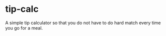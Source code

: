# tip-calc
A simple tip calculator so that you do not have to do hard match every time you go for a meal.
